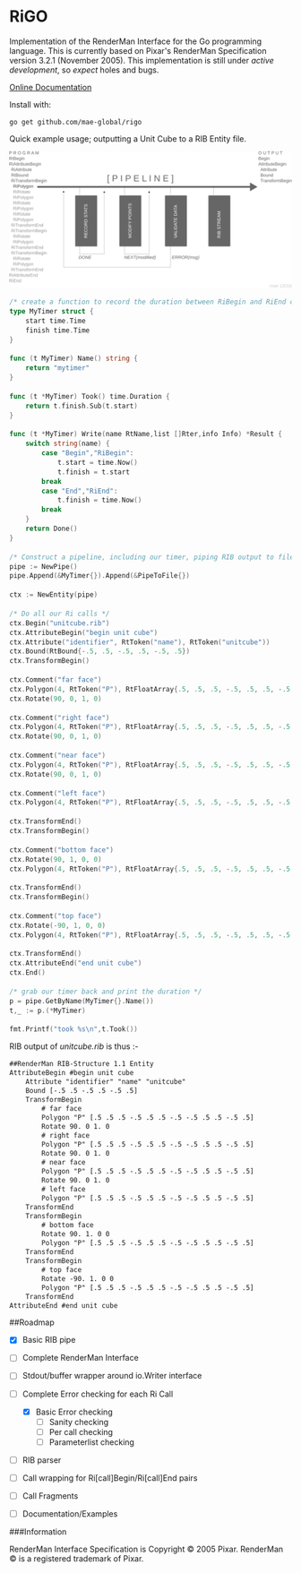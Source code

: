# RiGO
Implementation of the RenderMan Interface for the Go programming language. This is currently 
based on Pixar's RenderMan Specification version 3.2.1 (November 2005). This implementation 
is still under *active development*, so *expect* holes and bugs. 

[Online Documentation](https://godoc.org/github.com/mae-global/rigo)

Install with:

    go get github.com/mae-global/rigo

Quick example usage; outputting a Unit Cube to a RIB Entity file. 

![Pipeline](documentation/pipe.png)

```go
/* create a function to record the duration between RiBegin and RiEnd calls */
type MyTimer struct {
	start time.Time
	finish time.Time
}

func (t MyTimer) Name() string {
	return "mytimer"
}

func (t *MyTimer) Took() time.Duration {
	return t.finish.Sub(t.start)
}

func (t *MyTimer) Write(name RtName,list []Rter,info Info) *Result {
	switch string(name) {
		case "Begin","RiBegin":
			t.start = time.Now()
			t.finish = t.start
		break
		case "End","RiEnd":
			t.finish = time.Now()
		break
	}
	return Done()
}

/* Construct a pipeline, including our timer, piping RIB output to file */
pipe := NewPipe()
pipe.Append(&MyTimer{}).Append(&PipeToFile{})

ctx := NewEntity(pipe)

/* Do all our Ri calls */
ctx.Begin("unitcube.rib")
ctx.AttributeBegin("begin unit cube")
ctx.Attribute("identifier", RtToken("name"), RtToken("unitcube"))
ctx.Bound(RtBound{-.5, .5, -.5, .5, -.5, .5})
ctx.TransformBegin()

ctx.Comment("far face")
ctx.Polygon(4, RtToken("P"), RtFloatArray{.5, .5, .5, -.5, .5, .5, -.5, -.5, .5, .5, -.5, .5})
ctx.Rotate(90, 0, 1, 0)

ctx.Comment("right face")
ctx.Polygon(4, RtToken("P"), RtFloatArray{.5, .5, .5, -.5, .5, .5, -.5, -.5, .5, .5, -.5, .5})
ctx.Rotate(90, 0, 1, 0)

ctx.Comment("near face")
ctx.Polygon(4, RtToken("P"), RtFloatArray{.5, .5, .5, -.5, .5, .5, -.5, -.5, .5, .5, -.5, .5})
ctx.Rotate(90, 0, 1, 0)

ctx.Comment("left face")
ctx.Polygon(4, RtToken("P"), RtFloatArray{.5, .5, .5, -.5, .5, .5, -.5, -.5, .5, .5, -.5, .5})

ctx.TransformEnd()
ctx.TransformBegin()

ctx.Comment("bottom face")
ctx.Rotate(90, 1, 0, 0)
ctx.Polygon(4, RtToken("P"), RtFloatArray{.5, .5, .5, -.5, .5, .5, -.5, -.5, .5, .5, -.5, .5})

ctx.TransformEnd()
ctx.TransformBegin()

ctx.Comment("top face")
ctx.Rotate(-90, 1, 0, 0)
ctx.Polygon(4, RtToken("P"), RtFloatArray{.5, .5, .5, -.5, .5, .5, -.5, -.5, .5, .5, -.5, .5})

ctx.TransformEnd()
ctx.AttributeEnd("end unit cube")
ctx.End()	
		
/* grab our timer back and print the duration */
p = pipe.GetByName(MyTimer{}.Name())
t,_ := p.(*MyTimer)
	
fmt.Printf("took %s\n",t.Took())
```	

RIB output of *unitcube.rib* is thus :-

```
##RenderMan RIB-Structure 1.1 Entity
AttributeBegin #begin unit cube
	Attribute "identifier" "name" "unitcube"
	Bound [-.5 .5 -.5 .5 -.5 .5]
	TransformBegin 
		# far face
		Polygon "P" [.5 .5 .5 -.5 .5 .5 -.5 -.5 .5 .5 -.5 .5]
		Rotate 90. 0 1. 0
		# right face
		Polygon "P" [.5 .5 .5 -.5 .5 .5 -.5 -.5 .5 .5 -.5 .5]
		Rotate 90. 0 1. 0
		# near face
		Polygon "P" [.5 .5 .5 -.5 .5 .5 -.5 -.5 .5 .5 -.5 .5]
		Rotate 90. 0 1. 0
		# left face
		Polygon "P" [.5 .5 .5 -.5 .5 .5 -.5 -.5 .5 .5 -.5 .5]
	TransformEnd 
	TransformBegin 
		# bottom face
		Rotate 90. 1. 0 0
		Polygon "P" [.5 .5 .5 -.5 .5 .5 -.5 -.5 .5 .5 -.5 .5]
	TransformEnd 
	TransformBegin 
		# top face
		Rotate -90. 1. 0 0
		Polygon "P" [.5 .5 .5 -.5 .5 .5 -.5 -.5 .5 .5 -.5 .5]
	TransformEnd 
AttributeEnd #end unit cube
```

##Roadmap

- [x] Basic RIB pipe
- [ ] Complete RenderMan Interface
- [ ] Stdout/buffer wrapper around io.Writer interface
- [ ] Complete Error checking for each Ri Call
  - [x] Basic Error checking
	- [ ] Sanity checking
	- [ ] Per call checking
	- [ ] Parameterlist checking
- [ ] RIB parser
- [ ] Call wrapping for Ri[call]Begin/Ri[call]End pairs
- [ ] Call Fragments 
- [ ] Documentation/Examples


###Information

RenderMan Interface Specification is Copyright © 2005 Pixar.
RenderMan © is a registered trademark of Pixar.


